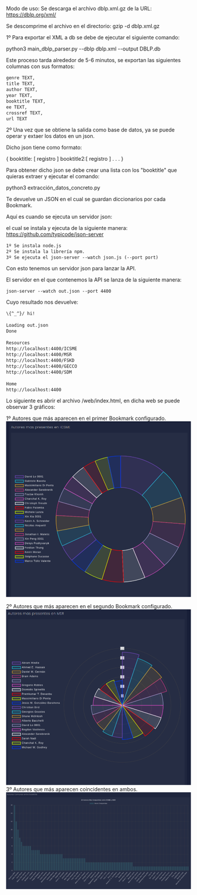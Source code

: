 Modo de uso: 
Se descarga el archivo dblp.xml.gz de la URL: https://dblp.org/xml/

Se descomprime el archivo en el directorio: gzip -d dblp.xml.gz

1º Para exportar el XML a db se debe de ejecutar el siguiente comando:

python3 main_dblp_parser.py --dblp dblp.xml --output DBLP.db

Este proceso tarda alrededor de 5-6 minutos, se exportan las siguientes columnas con sus
formatos:

    genre TEXT, 
    title TEXT, 
    author TEXT, 
    year TEXT, 
    booktitle TEXT, 
    ee TEXT, 
    crossref TEXT, 
    url TEXT

2º Una vez que se obtiene la salida como base de datos, ya se puede operar y extaer los
datos en un json.

Dicho json tiene como formato:

{
    booktitle: [
        registro
    ]
    booktitle2:[
        registro
    ]
    .
    .
    .
} 

Para obtener dicho json se debe crear una lista con los "booktitle" que quieras extraer y 
ejecutar el comando: 

python3 extracción_datos_concreto.py

Te devuelve un JSON en el cual se guardan diccionarios por cada Bookmark.

Aquí es cuando se ejecuta un servidor json:

el cual se instala y ejecuta de la siguiente manera: https://github.com/typicode/json-server

    1º Se instala node.js
    2º Se instala la librería npm.
    3º Se ejecuta el json-server --watch json.js (--port port)

Con esto tenemos un servidor json para lanzar la API.

El servidor en el que contenemos la API se lanza de la siguiente manera:

	json-server --watch out.json --port 4400

Cuyo resultado nos devuelve:

    \{^_^}/ hi!

    Loading out.json
    Done

    Resources
    http://localhost:4400/ICSME
    http://localhost:4400/MSR
    http://localhost:4400/FSKD
    http://localhost:4400/GECCO
    http://localhost:4400/SDM

    Home
    http://localhost:4400


Lo siguiente es abrir el archivo /web/index.html, en dicha web se puede observar 3 gráficos:

1º Autores que más aparecen en el primer Bookmark configurado.
![Primeros_autores](./im_readme/ICSME.png)

2º Autores que más aparecen en el segundo Bookmark configurado.
![Segundos_autores](./im_readme/MSR.png)
3º Autores que más aparecen coincidentes en ambos.
![Segundos_autores](./im_readme/Comunes.png)
